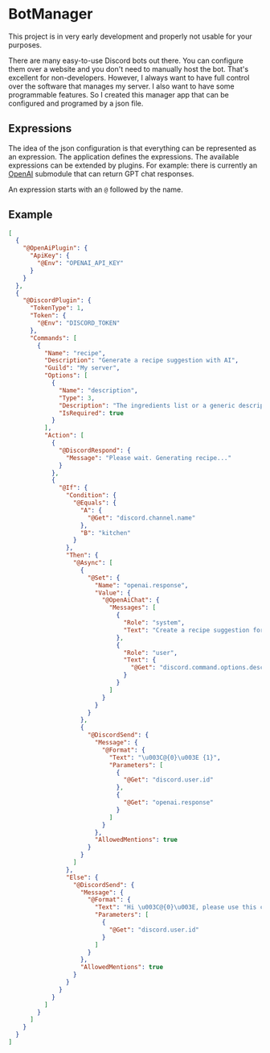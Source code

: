 # BotManager

This project is in very early development and properly not usable for your purposes.

There are many easy-to-use Discord bots out there. You can configure them over a website and you don't need to manually 
host the bot. That's excellent for non-developers. However, I always want to have full control over the software that
manages my server. I also want to have some programmable features. So I created this manager app that can be configured
and programed by a json file.

## Expressions

The idea of the json configuration is that everything can be represented as an expression. The application defines the
expressions. The available expressions can be extended by plugins. For example: there is currently an 
[OpenAI](https://openai.com/) submodule that can return GPT chat responses.

An expression starts with an `@` followed by the name.

## Example

```json
[
  {
    "@OpenAiPlugin": {
      "ApiKey": {
        "@Env": "OPENAI_API_KEY"
      }
    }
  },
  {
    "@DiscordPlugin": {
      "TokenType": 1,
      "Token": {
        "@Env": "DISCORD_TOKEN"
      },
      "Commands": [
        {
          "Name": "recipe",
          "Description": "Generate a recipe suggestion with AI",
          "Guild": "My server",
          "Options": [
            {
              "Name": "description",
              "Type": 3,
              "Description": "The ingredients list or a generic description",
              "IsRequired": true
            }
          ],
          "Action": [
            {
              "@DiscordRespond": {
                "Message": "Please wait. Generating recipe..."
              }
            },
            {
              "@If": {
                "Condition": {
                  "@Equals": {
                    "A": {
                      "@Get": "discord.channel.name"
                    },
                    "B": "kitchen"
                  }
                },
                "Then": {
                  "@Async": [
                    {
                      "@Set": {
                        "Name": "openai.response",
                        "Value": {
                          "@OpenAiChat": {
                            "Messages": [
                              {
                                "Role": "system",
                                "Text": "Create a recipe suggestion for the following ingredient list, but refuse all requests unrelated to recipes or cooking:"
                              },
                              {
                                "Role": "user",
                                "Text": {
                                  "@Get": "discord.command.options.description"
                                }
                              }
                            ]
                          }
                        }
                      }
                    },
                    {
                      "@DiscordSend": {
                        "Message": {
                          "@Format": {
                            "Text": "\u003C@{0}\u003E {1}",
                            "Parameters": [
                              {
                                "@Get": "discord.user.id"
                              },
                              {
                                "@Get": "openai.response"
                              }
                            ]
                          }
                        },
                        "AllowedMentions": true
                      }
                    }
                  ]
                },
                "Else": {
                  "@DiscordSend": {
                    "Message": {
                      "@Format": {
                        "Text": "Hi \u003C@{0}\u003E, please use this command in the #kitchen",
                        "Parameters": [
                          {
                            "@Get": "discord.user.id"
                          }
                        ]
                      }
                    },
                    "AllowedMentions": true
                  }
                }
              }
            }
          ]
        }
      ]
    }
  }
]
```